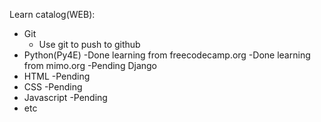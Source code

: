 Learn catalog(WEB):
- Git
  - Use git to push to github
- Python(Py4E)
  -Done learning from freecodecamp.org
  -Done learning from mimo.org
  -Pending Django
- HTML
  -Pending
- CSS
  -Pending
- Javascript
  -Pending
- etc
